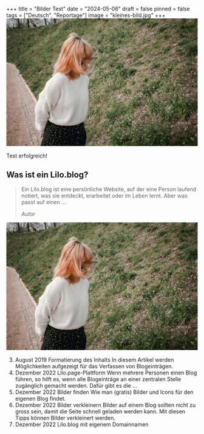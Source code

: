 +++
title = "Bilder Test"
date = "2024-05-06"
draft = false
pinned = false
tags = ["Deutsch", "Reportage"]
image = "kleines-bild.jpg"
+++
![](kleines-bild.jpg)

Test erfolgreich!





## Was ist ein Lilo.blog?

>
> Ein Lilo.blog ist eine persönliche Website, auf der eine Person laufend notiert, was sie entdeckt, erarbeitet oder im Leben lernt. Aber was passt auf einen …
>
> *Autor*

![](kleines-bild.jpg "Untertitel")



3. August 2019
   Formatierung des Inhalts
   In diesem Artikel werden Möglichkeiten aufgezeigt für das Verfassen von Blogeinträgen.
4. Dezember 2022
   Lilo.page-Plattform
   Wenn mehrere Personen einen Blog führen, so hilft es, wenn alle Blogeinträge an einer zentralen Stelle zugänglich gemacht werden. Dafür gibt es die …
5. Dezember 2022
   Bilder finden
   Wie man (gratis) Bilder und Icons für den eigenen Blog findet.
6. Dezember 2022
   Bilder verkleinern
   Bilder auf einem Blog sollten nicht zu gross sein, damit die Seite schnell geladen werden kann. Mit diesen Tipps können Bilder verkleinert werden.
7. Dezember 2022
   Lilo.blog mit eigenem Domainnamen